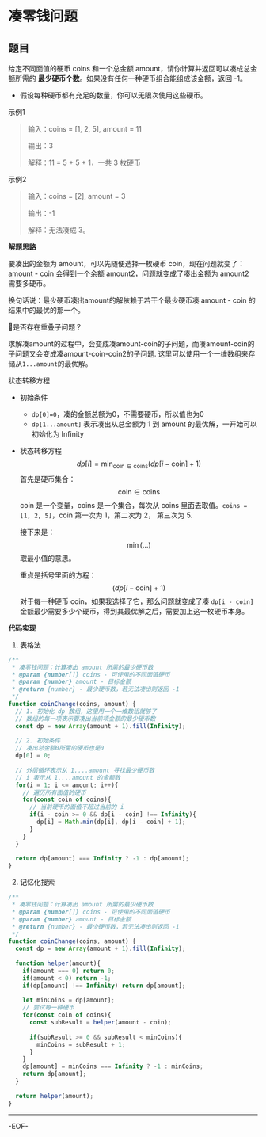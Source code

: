 # 凑零钱问题

## 题目

给定不同面值的硬币 coins 和一个总金额 amount，请你计算并返回可以凑成总金额所需的 **最少硬币个数**。如果没有任何一种硬币组合能组成该金额，返回 -1。

- 假设每种硬币都有充足的数量，你可以无限次使用这些硬币。

示例1

>输入：coins = [1, 2, 5], amount = 11
>
>输出：3
>
>解释：11 = 5 + 5 + 1，一共 3 枚硬币

示例2

>输入：coins = [2],  amount = 3
>
>输出：-1
>
>解释：无法凑成 3。



**解题思路**

要凑出的金额为 amount，可以先随便选择一枚硬币 coin，现在问题就变了：amount - coin 会得到一个余额 amount2，问题就变成了凑出金额为 amount2 需要多硬币。

换句话说：最少硬币凑出amount的解依赖于若干个最少硬币凑 amount - coin 的结果中的最优的那一个。



🙋是否存在重叠子问题？

求解凑amount的过程中，会变成凑amount-coin的子问题，而凑amount-coin的子问题又会变成凑amount-coin-coin2的子问题. 这里可以使用一个一维数组来存储从`1...amount`的最优解。



状态转移方程

- 初始条件
  - `dp[0]=0`，凑的金额总额为0，不需要硬币，所以值也为0
  - `dp[1...amount]` 表示凑出从总金额为 1 到 amount 的最优解，一开始可以初始化为 Infinity

- 状态转移方程
  $$
  dp[i] = \min_{\text{coin} \in \text{coins}} \bigl(dp[i - \text{coin}] + 1\bigr)
  $$
  首先是硬币集合：
  $$
  \text{coin} \in \text{coins}
  $$
  coin 是一个变量，coins 是一个集合，每次从 coins 里面去取值。`coins =[1, 2, 5]`，coin 第一次为 1，第二次为 2， 第三次为 5.

  接下来是：
  $$
  \min\bigl(...)
  $$
  取最小值的意思。

  重点是括号里面的方程：
  $$
  \bigl(dp[i - \text{coin}] + 1\bigr)
  $$
  对于每一种硬币 coin，如果我选择了它，那么问题就变成了凑 `dp[i - coin]` 金额最少需要多少个硬币，得到其最优解之后，需要加上这一枚硬币本身。



**代码实现**

1. 表格法

```js
/**
 * 凑零钱问题：计算凑出 amount 所需的最少硬币数
 * @param {number[]} coins - 可使用的不同面值硬币
 * @param {number} amount - 目标金额
 * @return {number} - 最少硬币数，若无法凑出则返回 -1
 */
function coinChange(coins, amount) {
  // 1. 初始化 dp 数组，这里用一个一维数组就够了
  // 数组的每一项表示要凑出当前项金额的最少硬币数
  const dp = new Array(amount + 1).fill(Infinity);
  
  // 2. 初始条件
  // 凑出总金额0所需的硬币也是0
  dp[0] = 0;
  
  // 外层循环表示从 1....amount 寻找最少硬币数
  // i 表示从 1....amount 的金额数
  for(i = 1; i <= amount; i++){
    // 遍历所有面值的硬币
    for(const coin of coins){
      // 当前硬币的面值不超过当前的 i
      if(i - coin >= 0 && dp[i - coin] !== Infinity){
        dp[i] = Math.min(dp[i], dp[i - coin] + 1);
      }
    }
  }
  
  return dp[amount] === Infinity ? -1 : dp[amount];
}
```



2. 记忆化搜索

```js
/**
 * 凑零钱问题：计算凑出 amount 所需的最少硬币数
 * @param {number[]} coins - 可使用的不同面值硬币
 * @param {number} amount - 目标金额
 * @return {number} - 最少硬币数，若无法凑出则返回 -1
 */
function coinChange(coins, amount) {
  const dp = new Array(amount + 1).fill(Infinity);
  
  function helper(amount){
    if(amount === 0) return 0;
    if(amount < 0) return -1;
    if(dp[amount] !== Infinity) return dp[amount];
    
    let minCoins = dp[amount];
    // 尝试每一种硬币
    for(const coin of coins){
      const subResult = helper(amount - coin);
      
      if(subResult >= 0 && subResult < minCoins){
        minCoins = subResult + 1;
      }
    }
    dp[amount] = minCoins === Infinity ? -1 : minCoins;
    return dp[amount];
  }
  
  return helper(amount);
}
```

---

-EOF-
